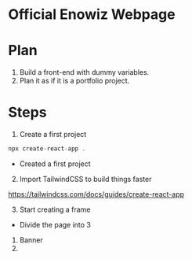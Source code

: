 # Official Enowiz Webpage

# Plan

1. Build a front-end with dummy variables.
2. Plan it as if it is a portfolio project.


# Steps

1. Create a first project

```js
npx create-react-app .
```

- Created a first project

2. Import TailwindCSS to build things faster

https://tailwindcss.com/docs/guides/create-react-app

3. Start creating a frame

- Divide the page into 3
1. Banner
2. 